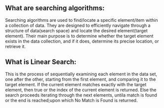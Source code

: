 What are searching algorithms:
---------------------------------
Searching algorithms are used to find/locate a specific element/item within a collection of data. They are designed
to efficiently navigate through a structure of data(search space) and locate the desired element(target element). Their main purpose is to determine whether the target element exists in the data collection, and if it does, determine its precise location, or retrieve it.

What is Linear Search:
-----------------------
This is the process of sequentially examining each element in the data set, one after the other, starting from the first element, and comparing it to the target element. If the current element matches exactly with the target element, then true or the index of the current element is returned. Else the search proceeds iterating through the next elements, untila match is found or  the end is reached;upon which No Match is Found is returned.


